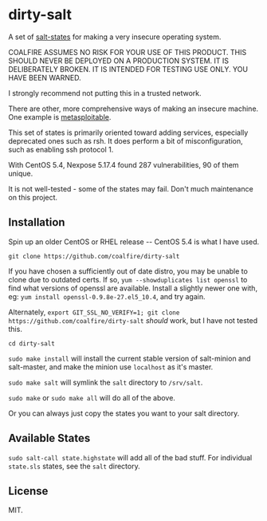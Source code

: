# dirty-salt

A set of [salt-states](https://docs.saltstack.com/en/latest/topics/index.html)
for making a very insecure operating system.

COALFIRE ASSUMES NO RISK FOR YOUR USE OF THIS PRODUCT.
THIS SHOULD NEVER BE DEPLOYED ON A PRODUCTION SYSTEM. 
IT IS DELIBERATELY BROKEN.
IT IS INTENDED FOR TESTING USE ONLY.
YOU HAVE BEEN WARNED.

I strongly recommend not putting this in a trusted network.

There are other, more comprehensive ways of making an insecure machine.
One example is 
[metasploitable](https://information.rapid7.com/metasploitable-download.html).

This set of states is primarily oriented toward adding services,
especially deprecated ones such as rsh.
It does perform a bit of misconfiguration,
such as enabling ssh protocol 1.

With CentOS 5.4, Nexpose 5.17.4 found 287 vulnerabilities, 90 of them unique.

It is not well-tested - some of the states may fail.
Don't much maintenance on this project.

## Installation

Spin up an older CentOS or RHEL release -- CentOS 5.4 is what I have used.

`git clone https://github.com/coalfire/dirty-salt`

If you have chosen a sufficiently out of date distro, 
you may be unable to clone due to outdated certs. 
If so, `yum --showduplicates list openssl` to find what versions of openssl
are available. 
Install a slightly newer one with, eg:
`yum install openssl-0.9.8e-27.el5_10.4`,
and try again.

Alternately, 
`export GIT_SSL_NO_VERIFY=1; git clone https://github.com/coalfire/dirty-salt`
*should* work, but I have not tested this.

`cd dirty-salt`

`sudo make install` will install the current stable version of salt-minion and
salt-master,
and make the minion use `localhost` as it's master.

`sudo make salt` will symlink the `salt` directory to `/srv/salt`.

`sudo make` or `sudo make all` will do all of the above.

Or you can always just copy the states you want to your salt directory.

## Available States

`sudo salt-call state.highstate` will add all of the bad stuff.
For individual `state.sls` states, see the `salt` directory.

## License
MIT.
